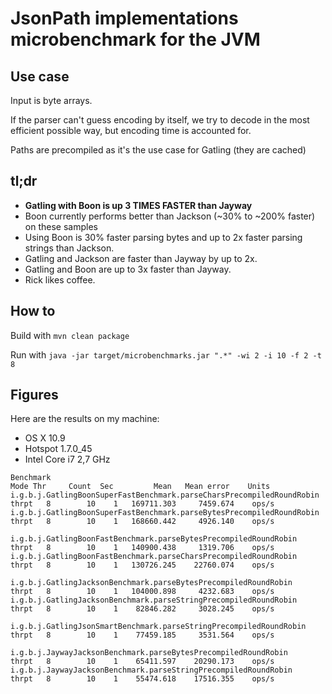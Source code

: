 # JsonPath implementations microbenchmark for the JVM

## Use case

Input is byte arrays.

If the parser can't guess encoding by itself, we try to decode in the most efficient possible way, but encoding time is accounted for.

Paths are precompiled as it's the use case for Gatling (they are cached)

## tl;dr

* **Gatling with Boon is up 3 TIMES FASTER than Jayway**
* Boon currently performs better than Jackson (~30% to ~200% faster) on these samples
* Using Boon is 30% faster parsing bytes and up to 2x faster parsing strings than Jackson.
* Gatling and Jackson are faster than Jayway by up to 2x.
* Gatling and Boon are up to 3x faster than Jayway.
* Rick likes coffee.

## How to

Build with `mvn clean package`

Run with `java -jar target/microbenchmarks.jar ".*" -wi 2 -i 10 -f 2 -t 8`

## Figures


Here are the results on my machine:

* OS X 10.9
* Hotspot 1.7.0_45
* Intel Core i7 2,7 GHz

```
Benchmark                                                                 Mode Thr     Count  Sec         Mean   Mean error    Units
i.g.b.j.GatlingBoonSuperFastBenchmark.parseCharsPrecompiledRoundRobin    thrpt   8        10    1   169711.303     7459.674    ops/s
i.g.b.j.GatlingBoonSuperFastBenchmark.parseBytesPrecompiledRoundRobin    thrpt   8        10    1   168660.442     4926.140    ops/s

i.g.b.j.GatlingBoonFastBenchmark.parseBytesPrecompiledRoundRobin         thrpt   8        10    1   140900.438     1319.706    ops/s
i.g.b.j.GatlingBoonFastBenchmark.parseCharsPrecompiledRoundRobin         thrpt   8        10    1   130726.245    22760.074    ops/s

i.g.b.j.GatlingJacksonBenchmark.parseBytesPrecompiledRoundRobin          thrpt   8        10    1   104000.898     4232.683    ops/s
i.g.b.j.GatlingJacksonBenchmark.parseStringPrecompiledRoundRobin         thrpt   8        10    1    82846.282     3028.245    ops/s

i.g.b.j.GatlingJsonSmartBenchmark.parseStringPrecompiledRoundRobin       thrpt   8        10    1    77459.185     3531.564    ops/s

i.g.b.j.JaywayJacksonBenchmark.parseBytesPrecompiledRoundRobin           thrpt   8        10    1    65411.597    20290.173    ops/s
i.g.b.j.JaywayJacksonBenchmark.parseStringPrecompiledRoundRobin          thrpt   8        10    1    55474.618    17516.355    ops/s
```